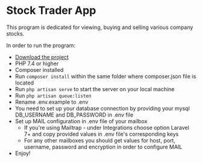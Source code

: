 # Stock Trader App

This program is dedicated for viewing, buying and selling various company stocks.

In order to run the program: 
* [Download the project](https://github.com/gatiskevans/stock-trader/archive/refs/heads/main.zip)
* PHP 7.4 or higher
* Composer installed
* Run `composer install` within the same folder where composer.json file is located
* Run `php artisan serve` to start the server on your local machine
* Run `php artisan queue:listen`
* Rename .env.example to .env
* You need to set up your database connection by providing your mysql DB_USERNAME and DB_PASSWORD in .env file
* Set up MAIL configuration in .env file of your mailbox
    * If you're using Mailtrap - under Integrations choose option Laravel 7+ and copy provided values in .env file's corresponding keys
    * For any other mailboxes you should get values for host, port, username, password and encryption in order to configure MAIL
* Enjoy! 
